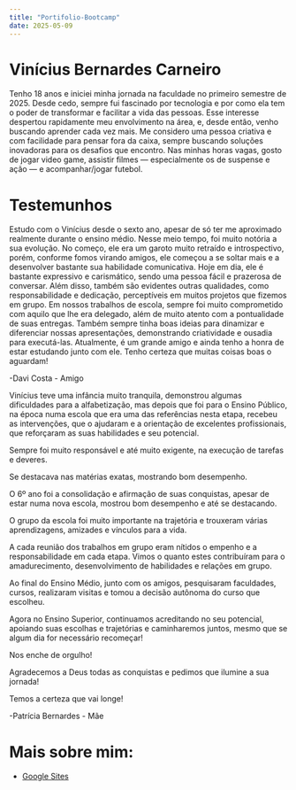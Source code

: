 ```yaml
---
title: "Portifolio-Bootcamp"
date: 2025-05-09
---
```


# Vinícius Bernardes Carneiro

Tenho 18 anos e iniciei minha jornada na faculdade no primeiro semestre de 2025. Desde cedo, sempre fui fascinado por tecnologia e por como ela tem o poder de transformar e facilitar a vida das pessoas. Esse interesse despertou rapidamente meu envolvimento na área, e, desde então, venho buscando aprender cada vez mais. Me considero uma pessoa criativa e com facilidade para pensar fora da caixa, sempre buscando soluções inovadoras para os desafios que encontro. Nas minhas horas vagas, gosto de jogar video game, assistir filmes — especialmente os de suspense e ação — e acompanhar/jogar futebol.

# Testemunhos

Estudo com o Vinícius desde o sexto ano, apesar de só ter me aproximado realmente durante o ensino médio. Nesse meio tempo, foi muito notória a sua evolução. No começo, ele era um garoto muito retraído e introspectivo, porém, conforme fomos virando amigos, ele começou a se soltar mais e a desenvolver bastante sua habilidade comunicativa. Hoje em dia, ele é bastante expressivo e carismático, sendo uma pessoa fácil e prazerosa de conversar. 
Além disso, também são evidentes outras qualidades, como responsabilidade e dedicação, perceptíveis em muitos projetos que fizemos em grupo. Em nossos trabalhos de escola, sempre foi muito comprometido com aquilo que lhe era delegado, além de muito atento com a pontualidade de suas entregas. Também sempre tinha boas ideias para dinamizar e diferenciar nossas apresentações, demonstrando criatividade e ousadia para executá-las.
Atualmente, é um grande amigo e ainda tenho a honra de estar estudando junto com ele. Tenho certeza que muitas coisas boas o aguardam!

-Davi Costa - Amigo

Vinícius teve uma infância muito tranquila, demonstrou algumas dificuldades para a alfabetização, mas depois que foi para o Ensino Público, na época numa escola que era uma das referências nesta etapa, recebeu as intervenções, que o ajudaram e a orientação de excelentes profissionais, que reforçaram as suas habilidades e seu  potencial.

Sempre foi muito responsável e até muito exigente, na execução de tarefas e deveres.

Se destacava nas matérias exatas, mostrando bom desempenho.

O 6º ano foi a consolidação e afirmação de suas conquistas, apesar de estar numa nova escola, mostrou bom desempenho e até se destacando.

O grupo da escola foi muito importante na trajetória e trouxeram várias aprendizagens, amizades e vínculos para a vida.

A cada reunião dos trabalhos em grupo eram nítidos o empenho e a responsabilidade em cada etapa. Vimos o quanto estes contribuíram para o amadurecimento, desenvolvimento de habilidades e relações em grupo.

Ao final do Ensino Médio, junto com os amigos, pesquisaram faculdades, cursos, realizaram visitas e tomou a decisão autônoma do curso que escolheu.  

Agora no Ensino Superior, continuamos acreditando no seu potencial, apoiando suas escolhas e trajetórias e caminharemos juntos, mesmo que se algum dia for necessário recomeçar!

Nos enche de orgulho!

Agradecemos a Deus todas as conquistas e pedimos que ilumine a sua jornada!

Temos a certeza que vai longe!


-Patrícia Bernardes - Mãe

# Mais sobre mim: 

- [Google Sites](https://sites.google.com/view/portifolio-vinicius-carneiro?usp=sharing)

